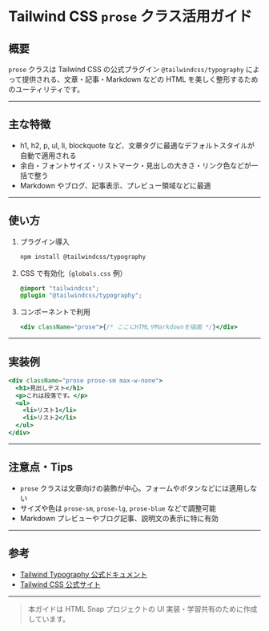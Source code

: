 # Tailwind CSS `prose` クラス活用ガイド

## 概要

`prose` クラスは Tailwind CSS の公式プラグイン `@tailwindcss/typography` によって提供される、文章・記事・Markdown などの HTML を美しく整形するためのユーティリティです。

---

## 主な特徴

- h1, h2, p, ul, li, blockquote など、文章タグに最適なデフォルトスタイルが自動で適用される
- 余白・フォントサイズ・リストマーク・見出しの大きさ・リンク色などが一括で整う
- Markdown やブログ、記事表示、プレビュー領域などに最適

---

## 使い方

1. プラグイン導入
   ```bash
   npm install @tailwindcss/typography
   ```
2. CSS で有効化（`globals.css` 例）
   ```css
   @import "tailwindcss";
   @plugin "@tailwindcss/typography";
   ```
3. コンポーネントで利用
   ```jsx
   <div className="prose">{/* ここにHTMLやMarkdownを描画 */}</div>
   ```

---

## 実装例

```jsx
<div className="prose prose-sm max-w-none">
  <h1>見出しテスト</h1>
  <p>これは段落です。</p>
  <ul>
    <li>リスト1</li>
    <li>リスト2</li>
  </ul>
</div>
```

---

## 注意点・Tips

- `prose` クラスは文章向けの装飾が中心。フォームやボタンなどには適用しない
- サイズや色は `prose-sm`, `prose-lg`, `prose-blue` などで調整可能
- Markdown プレビューやブログ記事、説明文の表示に特に有効

---

## 参考

- [Tailwind Typography 公式ドキュメント](https://tailwindcss.com/docs/typography-plugin)
- [Tailwind CSS 公式サイト](https://tailwindcss.com/)

---

> 本ガイドは HTML Snap プロジェクトの UI 実装・学習共有のために作成しています。
